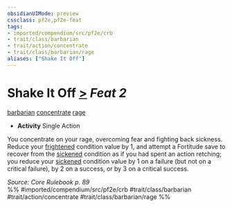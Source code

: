 ```yaml
---
obsidianUIMode: preview
cssclass: pf2e,pf2e-feat
tags:
- imported/compendium/src/pf2e/crb
- trait/class/barbarian
- trait/action/concentrate
- trait/class/barbarian/rage
aliases: ["Shake It Off"]
---
```

# Shake It Off  [>](chapter-9-playing-the-game.md#Actions "Single Action") *Feat 2*  
[barbarian](rules/traits/barbarian.md)  [concentrate](concentrate.md)  [rage](rules/traits/rage.md)  

- **Activity** Single Action

You concentrate on your rage, overcoming fear and fighting back sickness. Reduce your [frightened](conditions.md#Frightened) condition value by 1, and attempt a Fortitude save to recover from the [sickened](conditions.md#Sickened) condition as if you had spent an action retching; you reduce your [sickened](conditions.md#Sickened) condition value by 1 on a failure (but not on a critical failure), by 2 on a success, or by 3 on a critical success.

*Source: Core Rulebook p. 89*  
%% #imported/compendium/src/pf2e/crb #trait/class/barbarian #trait/action/concentrate #trait/class/barbarian/rage %%